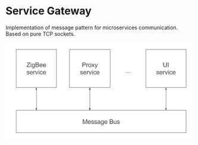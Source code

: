 # Service Gateway
Implementation of message pattern for microservices communication. Based on pure TCP sockets.

<p align="center">
  <img src="/resources/images/message-pattern.png">
</p>
